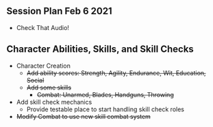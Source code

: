 ## Session Plan Feb 6 2021
- Check That Audio!


## Character Abilities, Skills, and Skill Checks
- Character Creation
  - ~~Add ability scores: Strength, Agility, Endurance, Wit, Education, Social~~
  - ~~Add some skills~~
    - ~~Combat: Unarmed, Blades, Handguns, Throwing~~
- Add skill check mechanics
  - Provide testable place to start handling skill check roles
- ~~Modify Combat to use new skill combat system~~